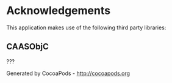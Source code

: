 # Acknowledgements
This application makes use of the following third party libraries:

## CAASObjC

???

Generated by CocoaPods - http://cocoapods.org
